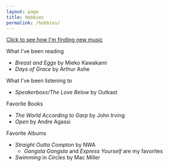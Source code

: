 ```yaml
---
layout: page
title: Hobbies
permalink: /hobbies/
---
```

[Click to see how I'm finding new music](https://jerryhshi.com/hobbies/music/)

What I've been reading
- *Breast and Eggs* by Mieko Kawakami
- *Days of Grace* by Arthur Ashe

What I've been listening to
- *Speakerboxx/The Love Below* by Outkast

Favorite Books
- *The World According to Garp* by John Irving
- *Open* by Andre Agassi

Favorite Albums
- *Straight Outta Compton* by NWA
    - *Gangsta Gangsta* and *Express Yourself* are my favorites
- *Swimming* in *Circles* by Mac Miller

